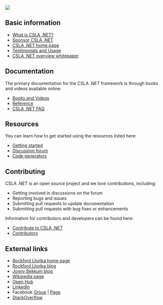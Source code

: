 ![](https://github.com/MarimerLLC/csla/raw/main/Support/Logos/csla%20win8_mid.png)

Basic information
-----------------

* [What is CSLA .NET?](What-is-CSLA-.NET.md)
* [Sponsor CSLA .NET](https://github.com/sponsors/rockfordlhotka)
* [CSLA .NET home page](http://www.cslanet.com)
* [Testimonials and Usage](Testimonials-and-Usage.md)
* [CSLA .NET overview whitepaper](https://github.com/MarimerLLC/csla/raw/master/Support/magenic-white-paper-overview-of-csla.pdf)

Documentation
-------------

The primary documentation for the CSLA .NET framework is through books and videos available online:

* [Books and Videos](Books-and-videos.md)
* [Reference](Reference.md)
* [CSLA .NET FAQ](https://github.com/MarimerLLC/csla/blob/master/docs/readme.md)

Resources
---------

You can learn how to get started using the resources listed here:

* [Getting started](Getting-started.md)
* [Discussion forum](https://github.com/MarimerLLC/csla/discussions)
* [Code generators](https://github.com/MarimerLLC/csla/blob/master/docs/code-generators.md)

Contributing
------------

CSLA .NET is an open source project and we love contributions, including:

* Getting involved in discussions on the forum
* Reporting bugs and issues
* Submitting pull requests to update documentation
* Submitting pull requests with bug fixes or enhancements

Information for contributors and developers can be found here:

* [Contribute to CSLA .NET](https://github.com/MarimerLLC/csla/blob/master/CONTRIBUTING.md)
* [Contributors](https://github.com/MarimerLLC/csla/graphs/contributors)

External links
--------------

* [Rockford Lhotka home page](https://lhotka.net)
* [Rockford Lhotka blog](https://blog.lhotka.net)
* [Jonny Bekkum blog](https://jonnybekkum.wordpress.com/)
* [Wikipedia page](http://en.wikipedia.org/wiki/CSLA_.NET)
* [Open Hub](https://www.openhub.net/p/cslanet)
* [LinkedIn](https://www.linkedin.com/groups/99453/)
* Facebook [Group](https://www.facebook.com/groups/cslanet/) | [Page](https://www.facebook.com/CslaNet)
* [StackOverflow](http://stackoverflow.com/tags/csla/info)
